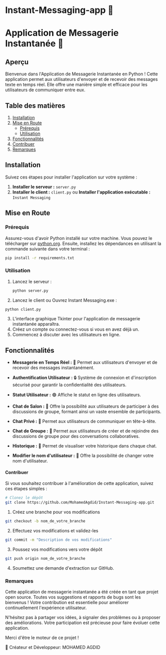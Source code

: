 # Instant-Messaging-app 🚀
# Application de Messagerie Instantanée 💬

## Aperçu
Bienvenue dans l'Application de Messagerie Instantanée en Python ! Cette application permet aux utilisateurs d'envoyer et de recevoir des messages texte en temps réel. Elle offre une manière simple et efficace pour les utilisateurs de communiquer entre eux.

## Table des matières
1. [Installation](#installation)
2. [Mise en Route](#mise-en-route)
    - [Prérequis](#prérequis)
    - [Utilisation](#utilisation)
3. [Fonctionnalités](#fonctionnalités)
4. [Contribuer](#contribuer)
5. [Remarques](#remarques)

## Installation
Suivez ces étapes pour installer l'application sur votre système :
1. **Installer le serveur :** `server.py`
2. **Installer le client :** `client.py` ou  **Installer l'application exécutable :** `Instant Messaging`

## Mise en Route
### Prérequis
Assurez-vous d'avoir Python installé sur votre machine. Vous pouvez le télécharger sur [python.org](https://www.python.org/). Ensuite, installez les dépendances en utilisant la commande suivante dans votre terminal :

```bash
pip install -r requirements.txt
```
### Utilisation

1. Lancez le serveur :
   ```bash
   python server.py
     ```
2. Lancez le client ou Ouvrez Instant Messaging.exe :
```bash
python client.py
```
3. L'interface graphique Tkinter pour l'application de messagerie instantanée apparaîtra.
4. Créez un compte ou connectez-vous si vous en avez déjà un.
5. Commencez à discuter avec les utilisateurs en ligne.

## Fonctionnalités

- **Messagerie en Temps Réel :** 🚀 Permet aux utilisateurs d'envoyer et de recevoir des messages instantanément.
  
- **Authentification Utilisateur :** 🔒 Système de connexion et d'inscription sécurisé pour garantir la confidentialité des utilisateurs.
  
- **Statut Utilisateur :** 🟢 Affiche le statut en ligne des utilisateurs.
  
- **Chat de Salon :** 👥 Offre la possibilité aux utilisateurs de participer à des discussions de groupe, formant ainsi un vaste ensemble de participants.
  
- **Chat Privé :** 👫 Permet aux utilisateurs de communiquer en tête-à-tête.
  
- **Chat de Groupe :** 🎉 Permet aux utilisateurs de créer et de rejoindre des discussions de groupe pour des conversations collaboratives.
  
- **Historique :** 📜 Permet de visualiser votre historique dans chaque chat.
  
- **Modifier le nom d'utilisateur :** 🔄 Offre la possibilité de changer votre nom d'utilisateur.

#### Contribuer

Si vous souhaitez contribuer à l'amélioration de cette application, suivez ces étapes simples :

```bash
# Clonez le dépôt
git clone https://github.com/MohamedAgdid/Instant-Messaging-app.git
```
1. Créez une branche pour vos modifications
```bash
git checkout -b nom_de_votre_branche
```
2. Effectuez vos modifications et validez-les
```bash
git commit -m "Description de vos modifications"
```
3. Poussez vos modifications vers votre dépôt
```bash
git push origin nom_de_votre_branche
```
4. Soumettez une demande d'extraction sur GitHub.


### Remarques

Cette application de messagerie instantanée a été créée en tant que projet open source. Toutes vos suggestions et rapports de bugs sont les bienvenus ! Votre contribution est essentielle pour améliorer continuellement l'expérience utilisateur.

N'hésitez pas à partager vos idées, à signaler des problèmes ou à proposer des améliorations. Votre participation est précieuse pour faire évoluer cette application.

Merci d'être le moteur de ce projet !

🚀 Créateur et Développeur: MOHAMED AGDID
